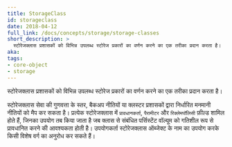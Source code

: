 ```yaml
---
title: StorageClass
id: storageclass
date: 2018-04-12
full_link: /docs/concepts/storage/storage-classes
short_description: >
  स्टोरेजक्लास प्रशासकों को विभिन्न उपलब्ध स्टोरेज प्रकारों का वर्णन करने का एक तरीका प्रदान करता है।
aka: 
tags:
- core-object
- storage
---
```

 स्टोरेजक्लास प्रशासकों को विभिन्न उपलब्ध स्टोरेज प्रकारों का वर्णन करने का एक तरीका प्रदान करता है।

<!--more--> 

स्टोरेजक्लास सेवा की गुणवत्ता के स्तर, बैकअप नीतियों या क्लस्टर प्रशासकों द्वारा निर्धारित मनमानी नीतियों को मैप कर सकता है। प्रत्येक स्टोरेजक्लास में `प्रावधानकर्ता`, `पैरामीटर` और `रिक्लेमपॉलिसी` फ़ील्ड शामिल होते हैं, जिनका उपयोग तब किया जाता है जब क्लास से संबंधित पर्सिस्टेंट वॉल्यूम को गतिशील रूप से प्रावधानित करने की आवश्यकता होती है। उपयोगकर्ता स्टोरेजक्लास ऑब्जेक्ट के नाम का उपयोग करके किसी विशेष वर्ग का अनुरोध कर सकते हैं।